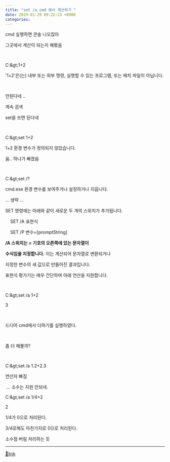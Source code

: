 ```yaml
---
title: "set /a cmd 에서 계산하기 "
date: 2019-01-29 09:22:23 +0900
categories: 
---
```

  

cmd 실행하면 콘솔 나오잖아




그곳에서 계산이 되는지 해봤음




 




C:\&gt;1+2




'1+2'은(는) 내부 또는 외부 명령, 실행할 수 있는 프로그램, 또는 배치 파일이 아닙니다.




 




안된다네 .. 




계속 검색




set을 쓰면 된다네




 




C:\&gt;set 1+2




1+2 환경 변수가 정의되지 않았습니다.




움.. 하나가 빠졌음




 




C:\&gt;set /?




cmd.exe 환경 변수를 보여주거나 설정하거나 지웁니다.




... 생략 ...




SET 명령에는 아래와 같이 새로운 두 개의 스위치가 추가됩니다.




  


    SET /A 표현식




    SET /P 변수=[promptString]




  


**/A 스위치는 = 기호의 오른쪽에 있는 문자열이**

**수식임을 지정합니다.** 이는 계산되어 문자열로 변환되거나





지정한 변수의 새 값으로 만들어진 결과입니다.




표현식 평가기는 매우 간단하며 아래 연산을 지원합니다.




 




C:\&gt;set /a 1+2




3




 




드디어 cmd에서 더하기를 실행하였다.




 




좀 더 해볼까?




 




C:\&gt;set /a 1.2+2.3




연산자 빠짐




 ... 소수는 지원 안되네.



  


C:\&gt;set /a 1/4+2



2



1/4가 0으로 처리된다.



3/4로해도 마찬가지로 0으로 처리된다. 



소수점 버림 처리하는 듯






  ***
[🔗link](http://www.mins01.com/mh/tech/read/1252)